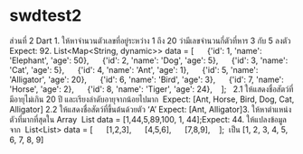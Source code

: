 # swdtest2

ส่วนที่ 2 Dart
1. ให้หาจำนวนตัวเลขที่อยู่ระหว่าง 1 ถึง 20 ว่ามีเลขจำนวนกี่ตัวที่หาร 3 กับ 5 ลงตัว
Expect: 92. List<Map<String, dynamic>> data = [ 
    {'id': 1, 'name': 'Elephant', 'age': 50}, 
    {'id': 2, 'name': 'Dog', 'age': 5}, 
    {'id': 3, 'name': 'Cat', 'age': 5}, 
    {'id': 4, 'name': 'Ant', 'age': 1}, 
    {'id': 5, 'name': 'Alligator', 'age': 20}, 
    {'id': 6, 'name': 'Bird', 'age': 3}, 
    {'id': 7, 'name': 'Horse', 'age': 2}, 
    {'id': 8, 'name': 'Tiger', 'age': 24}, 
  ]; 
 2.1 ให้แสดงชื่อสัตว์ที่มีอายุไม่เกิน 20 ปี และเรียงลำดับอายุจากน้อยไปมาก
 Expect: [Ant, Horse, Bird, Dog, Cat, Alligator] 2.2 ให้แสดงชื่อสัตว์ที่ขึ้นต้นด้วยตัว ‘A’ Expect: [Ant, Alligator]3. ให้หาตำแหน่งตัวที่มากที่สุดใน Array 
List<int> data = [1,44,5,89,100, 1, 44];Expect: 44. ให้แปลงข้อมูลจาก 
List<List<int>> data = [ 
    [1,2,3], 
    [4,5,6], 
    [7,8,9], 
  ]; 
เป็น [1, 2, 3, 4, 5, 6, 7, 8, 9]
